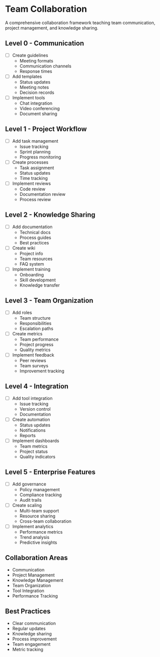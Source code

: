 # Team Collaboration

A comprehensive collaboration framework teaching team communication, project management, and knowledge sharing.

## Level 0 - Communication
- [ ] Create guidelines
  - Meeting formats
  - Communication channels
  - Response times
- [ ] Add templates
  - Status updates
  - Meeting notes
  - Decision records
- [ ] Implement tools
  - Chat integration
  - Video conferencing
  - Document sharing

## Level 1 - Project Workflow
- [ ] Add task management
  - Issue tracking
  - Sprint planning
  - Progress monitoring
- [ ] Create processes
  - Task assignment
  - Status updates
  - Time tracking
- [ ] Implement reviews
  - Code review
  - Documentation review
  - Process review

## Level 2 - Knowledge Sharing
- [ ] Add documentation
  - Technical docs
  - Process guides
  - Best practices
- [ ] Create wiki
  - Project info
  - Team resources
  - FAQ system
- [ ] Implement training
  - Onboarding
  - Skill development
  - Knowledge transfer

## Level 3 - Team Organization
- [ ] Add roles
  - Team structure
  - Responsibilities
  - Escalation paths
- [ ] Create metrics
  - Team performance
  - Project progress
  - Quality metrics
- [ ] Implement feedback
  - Peer reviews
  - Team surveys
  - Improvement tracking

## Level 4 - Integration
- [ ] Add tool integration
  - Issue tracking
  - Version control
  - Documentation
- [ ] Create automation
  - Status updates
  - Notifications
  - Reports
- [ ] Implement dashboards
  - Team metrics
  - Project status
  - Quality indicators

## Level 5 - Enterprise Features
- [ ] Add governance
  - Policy management
  - Compliance tracking
  - Audit trails
- [ ] Create scaling
  - Multi-team support
  - Resource sharing
  - Cross-team collaboration
- [ ] Implement analytics
  - Performance metrics
  - Trend analysis
  - Predictive insights

## Collaboration Areas
- Communication
- Project Management
- Knowledge Management
- Team Organization
- Tool Integration
- Performance Tracking

## Best Practices
- Clear communication
- Regular updates
- Knowledge sharing
- Process improvement
- Team engagement
- Metric tracking
